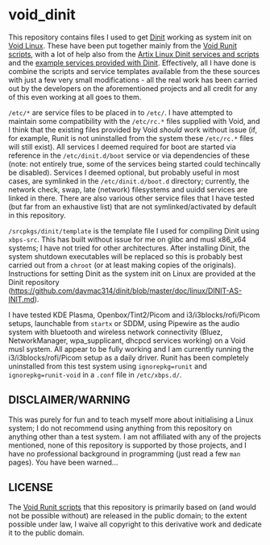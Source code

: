 # void_dinit
This repository contains files I used to get [Dinit](https://github.com/davmac314/dinit) working as system init on [Void Linux](https://voidlinux.org/). These have been put together mainly from the [Void Runit scripts](https://github.com/void-linux/void-runit), with a lot of help also from the [Artix Linux Dinit services and scripts](https://gitea.artixlinux.org/artixlinux/packages-dinit) and the [example services provided with Dinit](https://github.com/davmac314/dinit/tree/master/doc/linux/services). Effectively, all I have done is combine the scripts and service templates available from the these sources with just a few very small modifications - all the real work has been carried out by the developers on the aforementioned projects and all credit for any of this even working at all goes to them.

```/etc/*``` are service files to be placed in to ```/etc/```. I have attempted to maintain some compatibility with the ```/etc/rc.*``` files supplied with Void, and I think that the existing files provided by Void _should_ work without issue (if, for example, Runit is not uninstalled from the system these ```/etc/rc.*``` files will still exist). All services I deemed required for boot are started via reference in the ```/etc/dinit.d/boot``` service or via dependencies  of these (note: not entirely true, some of the services being started could techincally be disabled). Services I deemed optional, but probably useful in most cases, are symlinked in the ```/etc/dinit.d/boot.d``` directory; currently, the network check, swap, late (network) filesystems and uuidd services are linked in there. There are also various other service files that I have tested (but far from an exhaustive list) that are not symlinked/activated by default in this repository.

```/srcpkgs/dinit/template``` is the template file I used for compiling Dinit using ```xbps-src```. This has built without issue for me on glibc and musl x86_x64 systems; I have not tried for other architectures. After installing Dinit, the system shutdown executables will be replaced so this is probably best carried out from a ```chroot``` (or at least making copies of the originals). Instructions for setting Dinit as the system init on Linux are provided at the Dinit repository (https://github.com/davmac314/dinit/blob/master/doc/linux/DINIT-AS-INIT.md).

I have tested KDE Plasma, Openbox/Tint2/Picom and i3/i3blocks/rofi/Picom setups, launchable from ```startx``` or SDDM, using Pipewire as the audio system with bluetooth and wireless network connectivity (Bluez, NetworkManager, wpa_supplicant, dhcpcd services working) on a Void musl system. All appear to be fully working and I am currently running the i3/i3blocks/rofi/Picom setup as a daily driver. Runit has been completely uninstalled from this test system using ```ignorepkg=runit``` and ```ignorepkg=runit-void``` in a ```.conf``` file in ```/etc/xbps.d/```. 

## DISCLAIMER/WARNING
This was purely for fun and to teach myself more about initialising a Linux system; I do not recommend using anything from this repository on anything other than a test system. I am not affiliated with any of the projects mentioned, none of this repository is supported by those projects, and I have no professional background in programming (just read a few ```man``` pages). You have been warned...

## LICENSE
The [Void Runit scripts](https://github.com/void-linux/void-runit) that this repository is primarily based on (and would not be possible without) are released in the public domain; to the extent possible under law, I waive all copyright to this derivative work and dedicate it to the public domain.
